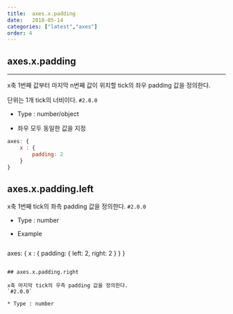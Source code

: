 ```yaml
---
title:  axes.x.padding
date:   2018-05-14
categories: ["latest","axes"]
order: 4
---
```


## axes.x.padding
---

x축 1번째 값부터 마지막 n번째 값이 위치할 tick의 좌우 padding 값을 정의한다.

단위는 1개 tick의 너비이다.
`#2.0.0`

* Type : number/object

* 좌우 모두 동일한 값을 지정


```javascript
axes: {
	x : {
		padding: 2
	}
}
```

## axes.x.padding.left

x축 1번째 tick의 좌측 padding 값을 정의한다.
`#2.0.0`

* Type : number

* Example

  ```javascript
axes: {
	x : {
		padding:  {
			left: 2,
			right: 2
		}
	}
}
```

## axes.x.padding.right

x축 마지막 tick의 우측 padding 값을 정의한다.
`#2.0.0`

* Type : number

